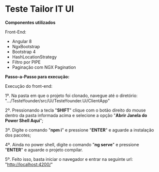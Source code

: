 

# Teste Tailor IT UI

**Componentes utilizados**

Front-End:

 - Angular 8
 - NgxBootstrap
 - Bootstrap 4
 - HashLocationStrategy
 - Filtro por PIPE
 - Paginação com NGX Pagination

**Passo-a-Passo para execução:**

Execução do front-end:

1º. Na pasta em que o projeto foi clonado, navegue até o diretório: ".../TesteYounder/src/Ui/TesteYounder.Ui/ClientApp"

2º. Pressionando a tecla "**SHIFT**" clique com o botão direito do mouse dentro da pasta informada acima e selecione a opção "**Abrir Janela do Power Shell Aqui**";

3º. Digite o comando "**npm i**" e pressione "**ENTER**" e aguarde a instalação dos pacotes;

4º. Ainda no power shell, digite o comando "**ng serve**" e pressione "**ENTER**" e aguarde o projeto compilar.

5º. Feito isso, basta iniciar o navegador e entrar na seguinte url: "[http://localhost:4200/](http://localhost:4200/)"
